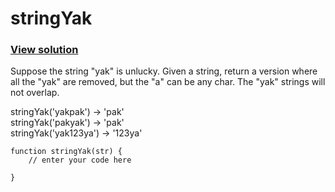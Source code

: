 # stringYak
### [View solution](solution/)  
Suppose the string "yak" is unlucky. Given a string, return a version where all the "yak" are removed, but the "a" can be any char. The "yak" strings will not overlap.  

stringYak('yakpak') → 'pak'  
stringYak('pakyak') → 'pak'  
stringYak('yak123ya') → '123ya'  

```
function stringYak(str) {
    // enter your code here

}
```
